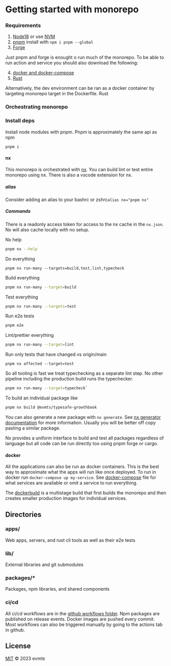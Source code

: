 # Getting started with monorepo

### Requirements

1. [Node18](https://nodejs.org/en/) or use [NVM](https://github.com/nvm-sh/nvm)
2. [pnpm](https://pnpm.io) install with `npm i pnpm --global`
3. [Forge](https://github.com/foundry-rs/forge-std/tree/eb980e1d4f0e8173ec27da77297ae411840c8ccb)

Just pnpm and forge is enought o run much of the monorepo. To be able to run action and service you should also download the following:

4. [docker and docker-compose](https://docs.docker.com/get-docker/)
5. [Rust](https://www.rust-lang.org/tools/install)

Alternatively, the dev environment can be ran as a docker container by targeting monorepo target in the Dockerfile. Rust

### Orchestrating monorepo

### Install deps

Install node modules with pnpm. Pnpm is approximately the same api as npm

```
pnpm i
```

#### nx

This monorepo is orchestrated with [nx](https://nx.dev/). You can build lint or test entire monorepo using nx. There is also a vscode extension for nx.

##### alias

Consider adding an alias to your bashrc or zshrc`alias nx="pnpm nx"`

##### Commands

There is a readonly access token for access to the nx cache in the `nx.json`. Nx will also cache locally with no setup.

Nx help

```bash
pnpm nx --help
```

Do everything

```
pnpm nx run-many --targets=build,test,lint,typecheck
```

Build everything

```bash
pnpm nx run-many --target=build
```

Test everything

```bash
pnpm nx run-many --targets=test
```

Run e2e tests

```bash
pnpm e2e
```

Lint/prettier everything

```bash
pnpm nx run-many --target=lint
```

Run only tests that have changed vs origin/main

```
pnpm nx affected --target=test
```

So all tooling is fast we treat typechecking as a separate lint step. No other pipeline including the production build runs the typechecker.

```bash
pnpm nx run-many --target=typecheck`
```

To build an individual package like

```bash
pnpm nx build @evmts/typesafe-growthbook
```

You can also generate a new package with `nx generate`. See [nx generator documentation](https://nx.dev/plugin-features/use-code-generators) for more information. Usually you will be better off copy pasting a similar package.

Nx provides a uniform interface to build and test all packages regardless of language but all code can be run directly too using pnpm forge or cargo.

#### docker

All the applications can also be run as docker containers. This is the best way to approximate what the apps will run like once deployed. To run in docker run `docker-compose up my-service`. See [docker-compose](https://github.com/evmts/evmts-monorepo/blob/main/docker-compose.yml) file for what services are available or omit a service to run everything.

The [dockerbuild](https://github.com/evmts/evmts-monorepo/blob/main/Dockerfile) is a multistage build that first builds the monorepo and then creates smaller production images for individual services.

## Directories

### apps/

Web apps, servers, and rust cli tools as well as their e2e tests

### lib/

External libraries and git submodules

### packages/\*

Packages, npm libraries, and shared components

### ci/cd

All ci/cd workflows are in the [github workflows folder](https://github.com/evmts/evmts-monorepo/tree/main/.github/workflows). Npm packages are published on release events. Docker images are pushed every commit. Most workflows can also be triggered manually by going to the actions tab in github.

## License

[MIT](https://github.com/evmts/evmts-monorepo/blob/main/LICENSE) © 2023 evmts
